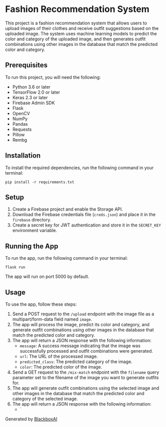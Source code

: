  # Fashion Recommendation System

This project is a fashion recommendation system that allows users to upload images of their clothes and receive outfit suggestions based on the uploaded image. The system uses machine learning models to predict the color and category of the uploaded image, and then generates outfit combinations using other images in the database that match the predicted color and category.

## Prerequisites

To run this project, you will need the following:

* Python 3.6 or later
* TensorFlow 2.0 or later
* Keras 2.3 or later
* Firebase Admin SDK
* Flask
* OpenCV
* NumPy
* Pandas
* Requests
* Pillow
* Rembg

## Installation

To install the required dependencies, run the following command in your terminal:

```
pip install -r requirements.txt
```

## Setup

1. Create a Firebase project and enable the Storage API.
2. Download the Firebase credentials file (`creds.json`) and place it in the `firebase` directory.
3. Create a secret key for JWT authentication and store it in the `SECRET_KEY` environment variable.

## Running the App

To run the app, run the following command in your terminal:

```
flask run
```

The app will run on port 5000 by default.

## Usage

To use the app, follow these steps:

1. Send a POST request to the `/upload` endpoint with the image file as a multipart/form-data field named `image`.
2. The app will process the image, predict its color and category, and generate outfit combinations using other images in the database that match the predicted color and category.
3. The app will return a JSON response with the following information:
    * `message`: A success message indicating that the image was successfully processed and outfit combinations were generated.
    * `url`: The URL of the processed image.
    * `predicted_class`: The predicted category of the image.
    * `color`: The predicted color of the image.
4. Send a GET request to the `/mix-match` endpoint with the `filename` query parameter set to the filename of the image you want to generate outfits for.
5. The app will generate outfit combinations using the selected image and other images in the database that match the predicted color and category of the selected image.
6. The app will return a JSON response with the following information:
    * `

Generated by [BlackboxAI](https://www.blackbox.ai)
